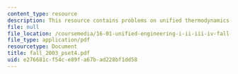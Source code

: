 ```yaml
---
content_type: resource
description: This resource contains problems on unified thermodynamics and ada95 programming.
file: null
file_location: /coursemedia/16-01-unified-engineering-i-ii-iii-iv-fall-2005-spring-2006/e276681cf54ce89fa67bad228bf1dd58_fall_2003_pset4.pdf
file_type: application/pdf
resourcetype: Document
title: fall_2003_pset4.pdf
uid: e276681c-f54c-e89f-a67b-ad228bf1dd58
---
```

